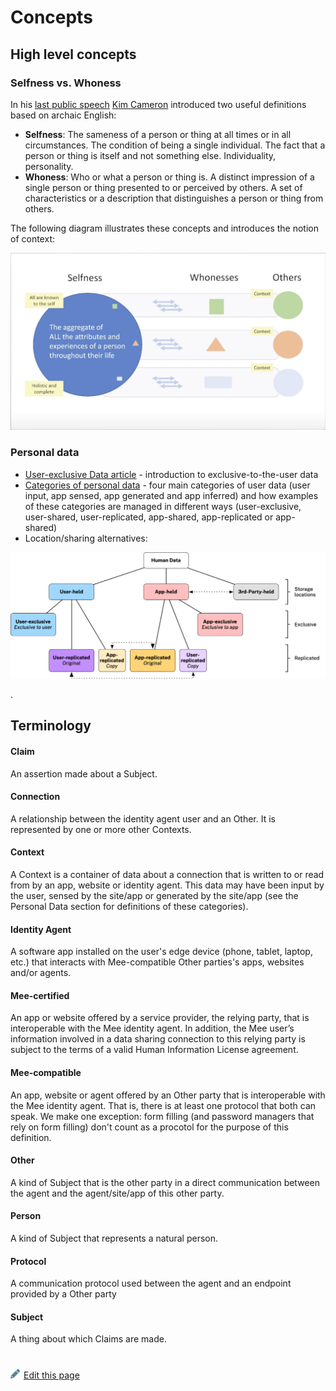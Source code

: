 # Concepts

## High level concepts

### Selfness vs. Whoness

In his [last public speech](https://www.youtube.com/watch?v=9DExNTY3QAk) [Kim Cameron](https://en.wikipedia.org/wiki/Kim_Cameron_(computer_scientist)) introduced two useful definitions based on archaic English:

- **Selfness**: The sameness of a person or thing at all times or in all circumstances. The condition of being a single individual. The fact that a person or thing is itself and not something else. Individuality, personality. 
- **Whoness**: Who or what a person or thing is. A distinct impression of a single person or thing presented to or perceived by others. A set of characteristics or a description that distinguishes a person or thing from others. 

The following diagram illustrates these concepts and introduces the notion of context:

 <img src="./images/selfness-and-whoness-larger.png" alt="selfness-and-whoness" style="zoom:50%;" />

### Personal data

* [User-exclusive Data article](https://medium.com/meefound/exclusive-self-ownership-9917cb6bdd8c) - introduction to exclusive-to-the-user data
* [Categories of personal data](https://docs.google.com/spreadsheets/d/11F-V793seAon7xqFX2HEqeFhHvxttEUMkKSOrbM0ptc/edit#gid=477806070) - four main categories of user data (user input, app sensed, app generated and app inferred) and how examples of these categories are managed in different ways (user-exclusive, user-shared, user-replicated, app-shared, app-replicated or app-shared)
* Location/sharing alternatives: 

![F5_locations_exclusive_and_replicated](./images/F5_locations_exclusive_and_replicated.png)

.

## Terminology

#### Claim

An assertion made about a Subject. 

#### Connection

A relationship between the identity agent user and an Other. It is represented by one or more other Contexts.

#### Context

A Context is a container of data about a connection that is written to or read from by an app, website or identity agent. This data may have been input by the user, sensed by the site/app or generated by the site/app (see the Personal Data section for definitions of these categories). 

#### Identity Agent

A software app installed on the user's edge device (phone, tablet, laptop, etc.) that interacts with Mee-compatible Other parties's apps, websites and/or agents.

#### Mee-certified

An app or website offered by a service provider, the relying party, that is interoperable with the Mee identity agent. In addition, the Mee user’s information involved in a data sharing connection to this relying party is subject to the terms of a valid Human Information License agreement.

#### Mee-compatible

An app, website or agent offered by an Other party that is interoperable with the Mee identity agent. That is, there is at least one protocol that both can speak. We make one exception: form filling (and password managers that rely on form filling) don't count as a procotol for the purpose of this definition.

#### Other

A kind of Subject that is the other party in a direct communication between the agent and the agent/site/app of this other party.

#### Person

A kind of Subject that represents a natural person.

#### Protocol

A communication protocol used between the agent and an endpoint provided by a Other party

#### Subject

A thing about which Claims are made.


#
[<p><img src="images/edit.svg" style="width: 15px;margin-right: 6px;text-color: #4F868E;" alt="Edit Page" />Edit this page</p>](https://github.com/MeeProject/docs/edit/develop/src/Concepts.md)
